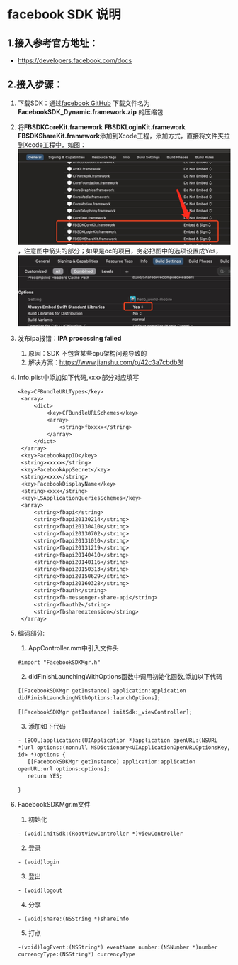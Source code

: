 # facebook SDK 说明
## 1.接入参考官方地址：
- https://developers.facebook.com/docs
## 2.接入步骤：
1. 下载SDK：通过[facebook GitHub](https://github.com/facebook/facebook-ios-sdk/releases) 下载文件名为 **FacebookSDK_Dynamic.framework.zip** 的压缩包
2. 将**FBSDKCoreKit.framework** **FBSDKLoginKit.framework** **FBSDKShareKit.framework**添加到Xcode工程，添加方式，直接将文件夹拉到Xcode工程中，如图：![image](https://raw.githubusercontent.com/zxxia2016/SDKExample/main/Ios/FacebookSDK/Image/1.jpg)，注意图中箭头的部分；如果是oc的项目，务必把图中的选项设置成Yes，![image](https://raw.githubusercontent.com/zxxia2016/SDKExample/main/Ios/FacebookSDK/Image/2.jpg)
3. 发布ipa报错：**IPA processing failed**
   1. 原因：SDK 不包含某些cpu架构问题导致的
   2. 解决方案：https://www.jianshu.com/p/42c3a7cbdb3f
4. Info.plist中添加如下代码,xxxx部分对应填写
   ```
   <key>CFBundleURLTypes</key>
	<array>
		<dict>
			<key>CFBundleURLSchemes</key>
			<array>
				<string>fbxxxx</string>
			</array>
		</dict>
	</array>
    <key>FacebookAppID</key>
	<string>xxxxx</string>
	<key>FacebookAppSecret</key>
	<string>xxxx</string>
	<key>FacebookDisplayName</key>
	<string>xxxx</string>
	<key>LSApplicationQueriesSchemes</key>
	<array>
		<string>fbapi</string>
		<string>fbapi20130214</string>
		<string>fbapi20130410</string>
		<string>fbapi20130702</string>
		<string>fbapi20131010</string>
		<string>fbapi20131219</string>
		<string>fbapi20140410</string>
		<string>fbapi20140116</string>
		<string>fbapi20150313</string>
		<string>fbapi20150629</string>
		<string>fbapi20160328</string>
		<string>fbauth</string>
		<string>fb-messenger-share-api</string>
		<string>fbauth2</string>
		<string>fbshareextension</string>
	</array>
   ```
4. 编码部分:
    1. AppController.mm中引入文件头     
    ``` 
    #import "FacebookSDKMgr.h"
    ```
    2. didFinishLaunchingWithOptions函数中调用初始化函数,添加以下代码
    ```
    [[FacebookSDKMgr getInstance] application:application didFinishLaunchingWithOptions:launchOptions];

    [[FacebookSDKMgr getInstance] initSdk:_viewController];
    ```
    3. 添加如下代码
    ```
    - (BOOL)application:(UIApplication *)application openURL:(NSURL *)url options:(nonnull NSDictionary<UIApplicationOpenURLOptionsKey, id> *)options {
       [[FacebookSDKMgr getInstance] application:application openURL:url options:options];
       return YES;
       
    }
    ```
5. FacebookSDKMgr.m文件
    1. 初始化
    ```
    - (void)initSdk:(RootViewController *)viewController
    ```
    2. 登录
    ```
    - (void)login
    ```
    3. 登出
    ```
    - (void)logout
    ```
    4. 分享
    ```
    - (void)share:(NSString *)shareInfo
    ```
    
    5. 打点
    ```
    -(void)logEvent:(NSString*) eventName number:(NSNumber *)number currencyType:(NSString*) currencyType
    ```
